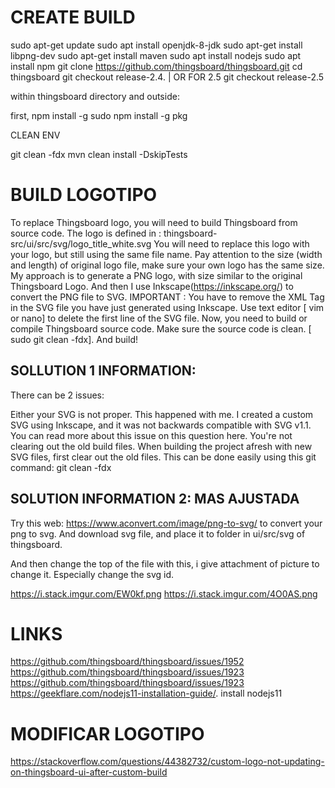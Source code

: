 CREATE BUILD
============

sudo apt-get update
sudo apt install openjdk-8-jdk
sudo apt-get install libpng-dev
sudo apt-get install maven
sudo apt install nodejs
sudo apt install npm
git clone https://github.com/thingsboard/thingsboard.git
cd thingsboard
git checkout release-2.4. | OR FOR 2.5 git checkout release-2.5

within thingsboard directory and outside:

first, npm install -g
sudo npm install -g pkg

CLEAN ENV

git clean -fdx
mvn clean install -DskipTests

BUILD LOGOTIPO
===============
To replace Thingsboard logo, you will need to build Thingsboard from source code.
The logo is defined in : thingsboard-src/ui/src/svg/logo_title_white.svg
You will need to replace this logo with your logo, but still using the same file name. Pay attention to the size (width and length) of original logo file, make sure your own logo has the same size.
My approach is to generate a PNG logo, with size similar to the original Thingsboard Logo. And then I use Inkscape(https://inkscape.org/) to convert the PNG file to SVG.
IMPORTANT : You have to remove the XML Tag in the SVG file you have just generated using Inkscape. Use text editor [ vim or nano] to delete the first line of the SVG file.
Now, you need to build or compile Thingsboard source code. Make sure the source code is clean. [ sudo git clean -fdx]. And build!


SOLLUTION 1 INFORMATION:
------------------------

There can be 2 issues:

Either your SVG is not proper. This happened with me. I created a custom SVG using Inkscape, and it was not backwards compatible with SVG v1.1. You can read more about this issue on this question here.
You're not clearing out the old build files. When building the project afresh with new SVG files, first clear out the old files. This can be done easily using this git command:
git clean -fdx

SOLUTION INFORMATION 2:    MAS AJUSTADA 
-----------------------

Try this web: https://www.aconvert.com/image/png-to-svg/ to convert your png to svg. And download svg file, and place it to folder in ui/src/svg of thingsboard.

And then change the top of the file with this, i give attachment of picture to change it. Especially change the svg id.

https://i.stack.imgur.com/EW0kf.png 
https://i.stack.imgur.com/4O0AS.png

LINKS
=====

https://github.com/thingsboard/thingsboard/issues/1952
https://github.com/thingsboard/thingsboard/issues/1923
https://github.com/thingsboard/thingsboard/issues/1923
https://geekflare.com/nodejs11-installation-guide/.           install nodejs11

MODIFICAR LOGOTIPO
==================
https://stackoverflow.com/questions/44382732/custom-logo-not-updating-on-thingsboard-ui-after-custom-build


